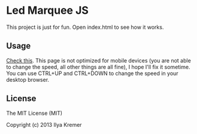 Led Marquee JS
==============

This project is just for fun. Open index.html to see how it works.

Usage
-----

[Check this](http://jsfiddle.net/user/ivkremer/fiddles/). This page is not optimized for mobile devices (you are not able to change the speed, all other things are all fine), I hope I'll fix it sometime. You can use CTRL+UP and CTRL+DOWN to change the speed in your desktop browser.

License
-------

The MIT License (MIT)

Copyright (c) 2013 Ilya Kremer
